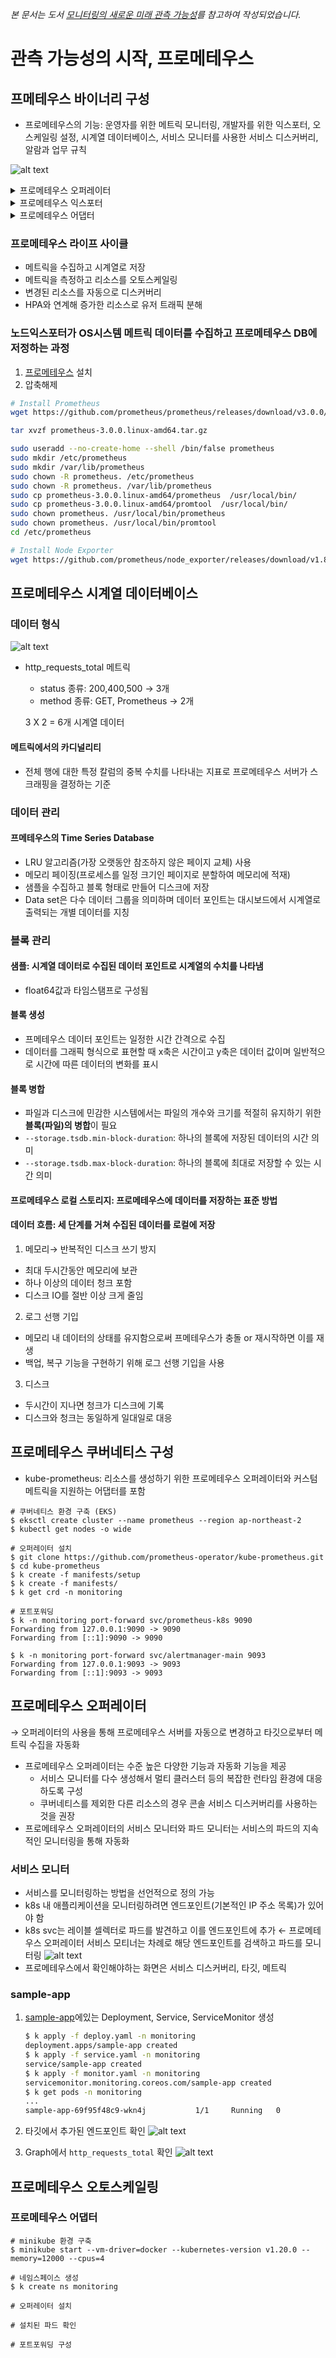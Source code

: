 *본 문서는 도서 [모니터링의 새로운 미래 관측 가능성](https://www.google.co.kr/books/edition/%EB%AA%A8%EB%8B%88%ED%84%B0%EB%A7%81%EC%9D%98_%EC%83%88%EB%A1%9C%EC%9A%B4_%EB%AF%B8%EB%9E%98_%EA%B4%80%EC%B8%A1/vJf7EAAAQBAJ?hl=ko&gbpv=0)를 참고하여 작성되었습니다.* 
# 관측 가능성의 시작, 프로메테우스
## 프메테우스 바이너리 구성
- 프로메테우스의 기능: 운영자를 위한 메트릭 모니터링, 개발자를 위한 익스포터, 오스케일링 설정, 시계열 데이터베이스, 서비스 모니터를 사용한 서비스 디스커버리, 알람과 업무 규칙

![alt text](./image/image.png)
<details>
    <summary>프로메테우스 오퍼레이터</summary>
    <div markdown="1">
        <ul>
            <li>k8s에서 프로메테우스를 구성할 때 자원 관리와 프로비저닝 수행</li> 
            <li>쿠버네티스 내서 동적으로 증가하는 서비스와 파드 발견</li>
            <li>서비스와 파드의 증감을 모니터링하며, 증감 발생 시에 프로메테우스 구성 파일 업데이트</li>
        </ul>
</details>
<details>
    <summary>프로메테우스 익스포터</summary>
    <div markdown="1">
        <ul>
            <li>특정 메트릭을 수집해서 엔드포인트에 노출시키는 소프트웨어 혹은 에이전트</li> 
        </ul>
</details>
<details>
    <summary>프로메테우스 어댑터</summary>
    <div markdown="1">
        <ul>
            <li>커스텀 메트릭이 익스포터를 통해 제공되면 프로메테우스 서버가 이를 수집</li> 
            <li>복잡한 커스텀 메트릭을 측정하고, Horizontal Pod Autoscaler를 통해 pod 오토스케일링 </li> 
        </ul>
</details>

### 프로메테우스 라이프 사이클
- 메트릭을 수집하고 시계열로 저장 
- 메트릭을 측정하고 리소스를 오토스케일링 
- 변경된 리소스를 자동으로 디스커버리 
- HPA와 연계해 증가한 리소스로 유저 트래픽 분해

### 노드익스포터가 OS시스템 메트릭 데이터를 수집하고 프로메테우스 DB에 저정하는 과정 
1. [프로메테우스](https://prometheus.io/download/) 설치 
2. 압축해제 

```sh
# Install Prometheus 
wget https://github.com/prometheus/prometheus/releases/download/v3.0.0/prometheus-3.0.0.linux-amd64.tar.gz

tar xvzf prometheus-3.0.0.linux-amd64.tar.gz

sudo useradd --no-create-home --shell /bin/false prometheus
sudo mkdir /etc/prometheus
sudo mkdir /var/lib/prometheus
sudo chown -R prometheus. /etc/prometheus
sudo chown -R prometheus. /var/lib/prometheus
sudo cp prometheus-3.0.0.linux-amd64/prometheus  /usr/local/bin/
sudo cp prometheus-3.0.0.linux-amd64/promtool  /usr/local/bin/
sudo chown prometheus. /usr/local/bin/prometheus
sudo chown prometheus. /usr/local/bin/promtool
cd /etc/prometheus

# Install Node Exporter
wget https://github.com/prometheus/node_exporter/releases/download/v1.8.2/node_exporter-1.8.2.linux-amd64.tar.gz
```

## 프로메테우스 시계열 데이터베이스
### 데이터 형식
![alt text](./image/image-1.png)

- http_requests_total 메트릭
    - status 종류: 200,400,500 &rarr; 3개
    - method 종류: GET, Prometheus &rarr; 2개

    3 X 2 = 6개 시계열 데이터
#### 메트릭에서의 카디널리티
- 전체 행에 대한 특정 칼럼의 중복 수치를 나타내는 지표로 프로메테우스 서버가 스크래핑을 결정하는 기준 
### 데이터 관리
#### 프메테우스의 Time Series Database
- LRU 알고리즘(가장 오랫동안 참조하지 않은 페이지 교체) 사용
- 메모리 페이징(프로세스를 일정 크기인 페이지로 분할하여 메모리에 적재) 
- 샘플을 수집하고 블록 형태로 만들어 디스크에 저장
- Data set은 다수 데이터 그룹을 의미하며 데이터 포인트는 대시보드에서 시계열로 출력되는 개별 데이터를 지칭 

### 블록 관리
#### 샘플: 시계열 데이터로 수집된 데이터 포인트로 시계열의 수치를 나타냄
- float64값과 타임스탬프로 구성됨
#### 블록 생성
- 프메테우스 데이터 포인트는 일정한 시간 간격으로 수집
- 데이터를 그래픽 형식으로 표현할 때 x축은 시간이고 y축은 데이터 값이며 일반적으로 시간에 따른 데이터의 변화를 표시
#### 블록 병합
- 파일과 디스크에 민감한 시스템에서는 파일의 개수와 크기를 적절히 유지하기 위한 **블록(파일)의 병합**이 필요
- `--storage.tsdb.min-block-duration`: 하나의 블록에 저장된 데이터의 시간 의미 
- `--storage.tsdb.max-block-duration`: 하나의 블록에 최대로 저장할 수 있는 시간 의미 
#### 프로메테우스 로컬 스토리지: 프로메테우스에 데이터를 저장하는 표준 방법 
#### 데이터 흐름: 세 단계를 거쳐 수집된 데이터를 로컬에 저장
1. 메모리&rarr; 반복적인 디스크 쓰기 방지
- 최대 두시간동안 메모리에 보관 
- 하나 이상의 데이터 청크 포함 
- 디스크 IO를 절반 이상 크게 줄임 
2. 로그 선행 기입
- 메모리 내 데이터의 상태를 유지함으로써 프메테우스가 충돌 or 재시작하면 이를 재생
- 백업, 복구 기능을 구현하기 위해 로그 선행 기입을 사용
3. 디스크
- 두시간이 지나면 청크가 디스크에 기록 
- 디스크와 청크는 동일하게 일대일로 대응 
## 프로메테우스 쿠버네티스 구성 
- kube-prometheus: 리소스를 생성하기 위한 프로메테우스 오퍼레이터와 커스텀 메트릭을 지원하는 어댑터를 포함


```
# 쿠버네티스 환경 구축 (EKS)
$ eksctl create cluster --name prometheus --region ap-northeast-2
$ kubectl get nodes -o wide

# 오퍼레이터 설치
$ git clone https://github.com/prometheus-operator/kube-prometheus.git
$ cd kube-prometheus
$ k create -f manifests/setup 
$ k create -f manifests/  
$ k get crd -n monitoring 

# 포트포워딩
$ k -n monitoring port-forward svc/prometheus-k8s 9090
Forwarding from 127.0.0.1:9090 -> 9090
Forwarding from [::1]:9090 -> 9090

$ k -n monitoring port-forward svc/alertmanager-main 9093
Forwarding from 127.0.0.1:9093 -> 9093
Forwarding from [::1]:9093 -> 9093

```

## 프로메테우스 오퍼레이터
&rarr; 오퍼레이터의 사용을 통해 프로메테우스 서버를 자동으로 변경하고 타깃으로부터 메트릭 수집을 자동화
- 프로메테우스 오퍼레이터는 수준 높은 다양한 기능과 자동화 기능을 제공
    - 서비스 모니터를 다수 생성해서 멀티 클러스터 등의 복잡한 런타임 환경에 대응하도록 구성
    - 쿠버네티스를 제외한 다른 리소스의 경우 콘솔 서비스 디스커버리를 사용하는 것을 권장
- 프로메테우스 오퍼레이터의 서비스 모니터와 파드 모니터는 서비스의 파드의 지속적인 모니터링을 통해 자동화 
### 서비스 모니터
- 서비스를 모니터링하는 방법을 선언적으로 정의 가능 
- k8s 내 애플리케이션을 모니터링하려면 엔드포인트(기본적인 IP 주소 목록)가 있어야 함 
- k8s svc는 레이블 셀렉터로 파드를 발견하고 이를 엔드포인트에 추가 &larr; 프로메테우스 오퍼레이터 서비스 모티너는 차례로 해당 엔드포인트를 검색하고 파드를 모니터링 
![alt text](./image/image-2.png)
- 프로메테우스에서 확인해야하는 화면은 서비스 디스커버리, 타깃, 메트릭 

### sample-app
1. [sample-app](./sample-app)에있는 Deployment, Service, ServiceMonitor 생성

    ```bash
    $ k apply -f deploy.yaml -n monitoring
    deployment.apps/sample-app created
    $ k apply -f service.yaml -n monitoring 
    service/sample-app created
    $ k apply -f monitor.yaml -n monitoring
    servicemonitor.monitoring.coreos.com/sample-app created
    $ k get pods -n monitoring
    ...
    sample-app-69f95f48c9-wkn4j           1/1     Running   0          117s
    ``` 
2. 타깃에서 추가된 엔드포인트 확인
![alt text](./image/image-3.png)
3. Graph에서 `http_requests_total` 확인
![alt text](./image/image-4.png)

## 프로메테우스 오토스케일링
### 프로메테우스 어댑터
```
# minikube 환경 구축
$ minikube start --vm-driver=docker --kubernetes-version v1.20.0 --memory=12000 --cpus=4

# 네임스페이스 생성
$ k create ns monitoring

# 오퍼레이터 설치

# 설치된 파드 확인 

# 포트포워딩 구성

```
